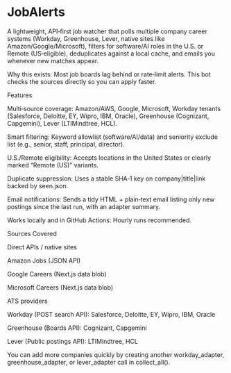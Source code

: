 # JobAlerts

A lightweight, API‑first job watcher that polls multiple company career systems (Workday, Greenhouse, Lever, native sites like Amazon/Google/Microsoft), filters for software/AI roles in the U.S. or Remote (US‑eligible), deduplicates against a local cache, and emails you whenever new matches appear.

Why this exists: Most job boards lag behind or rate‑limit alerts. This bot checks the sources directly so you can apply faster.

Features

Multi‑source coverage: Amazon/AWS, Google, Microsoft, Workday tenants (Salesforce, Deloitte, EY, Wipro, IBM, Oracle), Greenhouse (Cognizant, Capgemini), Lever (LTIMindtree, HCL).

Smart filtering: Keyword allowlist (software/AI/data) and seniority exclude list (e.g., senior, staff, principal, director).

U.S./Remote eligibility: Accepts locations in the United States or clearly marked “Remote (US)” variants.

Duplicate suppression: Uses a stable SHA‑1 key on company|title|link backed by seen.json.

Email notifications: Sends a tidy HTML + plain‑text email listing only new postings since the last run, with an adapter summary.

Works locally and in GitHub Actions: Hourly runs recommended.

Sources Covered

Direct APIs / native sites

Amazon Jobs (JSON API)

Google Careers (Next.js data blob)

Microsoft Careers (Next.js data blob)

ATS providers

Workday (POST search API): Salesforce, Deloitte, EY, Wipro, IBM, Oracle

Greenhouse (Boards API): Cognizant, Capgemini

Lever (Public postings API): LTIMindtree, HCL

You can add more companies quickly by creating another workday_adapter, greenhouse_adapter, or lever_adapter call in collect_all().

